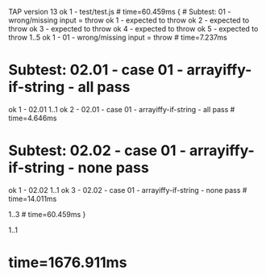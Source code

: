 TAP version 13
ok 1 - test/test.js # time=60.459ms { # Subtest: 01 - wrong/missing input = throw
ok 1 - expected to throw
ok 2 - expected to throw
ok 3 - expected to throw
ok 4 - expected to throw
ok 5 - expected to throw
1..5
ok 1 - 01 - wrong/missing input = throw # time=7.237ms

# Subtest: 02.01 - case 01 - arrayiffy-if-string - all pass

ok 1 - 02.01
1..1
ok 2 - 02.01 - case 01 - arrayiffy-if-string - all pass # time=4.646ms

# Subtest: 02.02 - case 01 - arrayiffy-if-string - none pass

ok 1 - 02.02
1..1
ok 3 - 02.02 - case 01 - arrayiffy-if-string - none pass # time=14.011ms

1..3 # time=60.459ms
}

1..1

# time=1676.911ms
